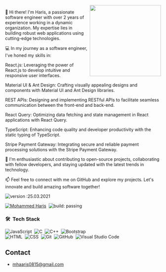 <img align='right' src="https://media.giphy.com/media/M9gbBd9nbDrOTu1Mqx/giphy.gif" width="230">

👋 Hi there! I'm Haris, a passionate software engineer with over 2 years of experience working in a dynamic organization. My expertise lies in building robust web applications using cutting-edge technologies.

💻 In my journey as a software engineer, I've honed my skills in:

React.js: Leveraging the power of React.js to develop intuitive and responsive user interfaces.

Material UI & Ant Design: Crafting visually appealing designs and components with Material UI and Ant Design libraries.

REST APIs: Designing and implementing RESTful APIs to facilitate seamless communication between the front-end and back-end.

React Query: Optimizing data fetching and state management in React applications with React Query.

TypeScript: Enhancing code quality and developer productivity with the static typing of TypeScript.

Stripe Payment Gateway: Integrating secure and reliable payment processing solutions with the Stripe Payment Gateway.

🚀 I'm enthusiastic about contributing to open-source projects, collaborating with fellow developers, and staying updated with the latest trends in technology.

📫 Feel free to connect with me on GitHub and explore my projects. Let's innovate and build amazing software together!

![version :25.03.2021](https://img.shields.io/badge/version-25.03.2021-informational) &nbsp;

[![Mohammed Haris](https://img.shields.io/github/followers/AbhishekSinghDhadwal?label=follow&style=social)](https://github.com/MohammedHaris96)&nbsp;
![build: passing](https://img.shields.io/badge/build-passing-success)
  


### 🛠 &nbsp;Tech Stack
![JavaScript](https://img.shields.io/badge/-JavaScript-05122A?style=flat&logo=javascript)&nbsp;
![C](https://img.shields.io/badge/-C-05122A?style=flat&logo=C&logoColor=A8B9CC)&nbsp;
![C++](https://img.shields.io/badge/-C++-05122A?style=flat&logo=C%2B%2B&logoColor=00599C)&nbsp;
![Bootstrap](https://img.shields.io/badge/-Bootstrap-05122A?style=flat&logo=bootstrap&logoColor=563D7C)\
![HTML](https://img.shields.io/badge/-HTML-05122A?style=flat&logo=HTML5)&nbsp;
![CSS](https://img.shields.io/badge/-CSS-05122A?style=flat&logo=CSS3&logoColor=1572B6)&nbsp;
![Git](https://img.shields.io/badge/-Git-05122A?style=flat&logo=git)&nbsp;
![GitHub](https://img.shields.io/badge/-GitHub-05122A?style=flat&logo=github)&nbsp;
![Visual Studio Code](https://img.shields.io/badge/-Visual%20Studio%20Code-05122A?style=flat&logo=visual-studio-code&logoColor=007ACC)&nbsp;

## Contact
- mhaaris0815@gmail.com
